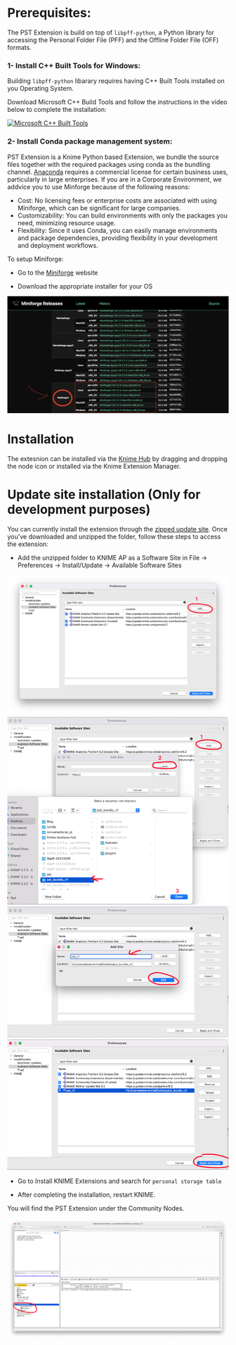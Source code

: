 
# Prerequisites:

The PST Extension is build on top of `libpff-python`, a Python library for accessing the Personal Folder File (PFF) and the Offline Folder File (OFF) formats.


### 1- Install C++ Built Tools for Windows:

Building `libpff-python` libarary requires having C++ Built Tools installed on you Operating System.

Download Microsoft C++ Build Tools and follow the instructions in the video below to complete the installation:

[![Microsoft C++ Built Tools](https://img.youtube.com/vi/_keTL9ymGjw/0.jpg)](https://www.youtube.com/watch?v=_keTL9ymGjw)

### 2- Install Conda package management system:

PST Extension is a Knime Python based Extension, we bundle the source files together with the required packages using conda as the bundling channel. 
[Anaconda](https://docs.anaconda.com/free/miniconda/) requires a commercial license for certain business uses, particularly in large enterprises. If you are in a Corporate Environment, we addvice you to use Minforge because of the following reasons:

- Cost: No licensing fees or enterprise costs are associated with using Miniforge, which can be significant for large companies.
- Customizability: You can build environments with only the packages you need, minimizing resource usage.
- Flexibility: Since it uses Conda, you can easily manage environments and package dependencies, providing flexibility in your development and deployment workflows.

To setup Miniforge:

- Go to the [Miniforge](https://conda-forge.org/miniforge/) website

- Download the appropriate installer for your OS

![](./imgs/miniforge.png)

# Installation

The extesnion can be installed via the [Knime Hub](https://hub.knime.com/redfield/extensions/ai.redfield.features.pst/latest) by dragging and dropping the node icon or installed via the Knime Extension Manager.

# Update site installation (Only for development purposes)

You can currently install the extension through the [zipped update site](https://drive.google.com/drive/folders/1xDHDRN0CnylSSf24QgzIbFbWg3NZnl0K?usp=sharing). Once you've downloaded and unzipped the folder, follow these steps to access the extension:

- Add the unzipped folder to KNIME AP as a Software Site in File → Preferences → Install/Update → Available Software Sites

![](./imgs/1.png)
![](./imgs/2.png)
![](./imgs/3.png)
![](./imgs/4.png)

- Go to Install KNIME Extensions and search for `personal storage table `

- After completing the installation, restart KNIME.

You will find the PST Extension under the Community Nodes.

![](./imgs/5.png)

